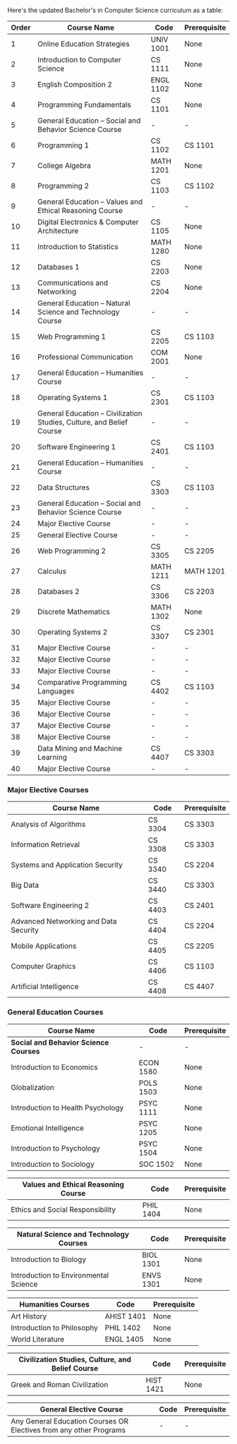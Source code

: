 Here's the updated Bachelor's in Computer Science curriculum as a table:

| **Order** | **Course Name**                                      | **Code** | **Prerequisite**                     |
|-----------|------------------------------------------------------|----------|-------------------------------------|
| 1         | Online Education Strategies                         | UNIV 1001 | None                                |
| 2         | Introduction to Computer Science                    | CS 1111  | None                                |
| 3         | English Composition 2                               | ENGL 1102| None                                |
| 4         | Programming Fundamentals                             | CS 1101  | None                                |
| 5         | General Education – Social and Behavior Science Course | -        | -                                   |
| 6         | Programming 1                                       | CS 1102  | CS 1101                             |
| 7         | College Algebra                                     | MATH 1201| None                                |
| 8         | Programming 2                                       | CS 1103  | CS 1102                             |
| 9         | General Education – Values and Ethical Reasoning Course | -        | -                                   |
| 10        | Digital Electronics & Computer Architecture         | CS 1105  | None                                |
| 11        | Introduction to Statistics                          | MATH 1280| None                                |
| 12        | Databases 1                                         | CS 2203  | None                                |
| 13        | Communications and Networking                        | CS 2204  | None                                |
| 14        | General Education – Natural Science and Technology Course | -        | -                                   |
| 15        | Web Programming 1                                   | CS 2205  | CS 1103                             |
| 16        | Professional Communication                           | COM 2001 | None                                |
| 17        | General Education – Humanities Course                | -        | -                                   |
| 18        | Operating Systems 1                                 | CS 2301  | CS 1103                             |
| 19        | General Education – Civilization Studies, Culture, and Belief Course | -        | -                                   |
| 20        | Software Engineering 1                              | CS 2401  | CS 1103                             |
| 21        | General Education – Humanities Course                | -        | -                                   |
| 22        | Data Structures                                     | CS 3303  | CS 1103                             |
| 23        | General Education – Social and Behavior Science Course | -        | -                                   |
| 24        | Major Elective Course                                | -        | -                                   |
| 25        | General Elective Course                              | -        | -                                   |
| 26        | Web Programming 2                                   | CS 3305  | CS 2205                             |
| 27        | Calculus                                             | MATH 1211| MATH 1201                           |
| 28        | Databases 2                                         | CS 3306  | CS 2203                             |
| 29        | Discrete Mathematics                                | MATH 1302| None                                |
| 30        | Operating Systems 2                                 | CS 3307  | CS 2301                             |
| 31        | Major Elective Course                                | -        | -                                   |
| 32        | Major Elective Course                                | -        | -                                   |
| 33        | Major Elective Course                                | -        | -                                   |
| 34        | Comparative Programming Languages                    | CS 4402  | CS 1103                             |
| 35        | Major Elective Course                                | -        | -                                   |
| 36        | Major Elective Course                                | -        | -                                   |
| 37        | Major Elective Course                                | -        | -                                   |
| 38        | Major Elective Course                                | -        | -                                   |
| 39        | Data Mining and Machine Learning                    | CS 4407  | CS 3303                             |
| 40        | Major Elective Course                                | -        | -                                   |

### Major Elective Courses
| **Course Name**                         | **Code** | **Prerequisite** |
|-----------------------------------------|----------|------------------|
| Analysis of Algorithms                  | CS 3304  | CS 3303          |
| Information Retrieval                  | CS 3308  | CS 3303          |
| Systems and Application Security       | CS 3340  | CS 2204          |
| Big Data                                | CS 3440  | CS 3303          |
| Software Engineering 2                 | CS 4403  | CS 2401          |
| Advanced Networking and Data Security  | CS 4404  | CS 2204          |
| Mobile Applications                    | CS 4405  | CS 2205          |
| Computer Graphics                      | CS 4406  | CS 1103          |
| Artificial Intelligence                | CS 4408  | CS 4407          |

### General Education Courses

| **Course Name**                         | **Code** | **Prerequisite** |
|-----------------------------------------|----------|------------------|
| **Social and Behavior Science Courses** | -        | -                |
| Introduction to Economics               | ECON 1580| None             |
| Globalization                           | POLS 1503| None             |
| Introduction to Health Psychology       | PSYC 1111| None             |
| Emotional Intelligence                  | PSYC 1205| None             |
| Introduction to Psychology              | PSYC 1504| None             |
| Introduction to Sociology               | SOC 1502 | None             |

| **Values and Ethical Reasoning Course** | **Code** | **Prerequisite** |
|-----------------------------------------|----------|------------------|
| Ethics and Social Responsibility        | PHIL 1404| None             |

| **Natural Science and Technology Courses** | **Code** | **Prerequisite** |
|--------------------------------------------|----------|------------------|
| Introduction to Biology                   | BIOL 1301| None             |
| Introduction to Environmental Science     | ENVS 1301| None             |

| **Humanities Courses**                    | **Code** | **Prerequisite** |
|-------------------------------------------|----------|------------------|
| Art History                               | AHIST 1401| None             |
| Introduction to Philosophy                | PHIL 1402| None             |
| World Literature                          | ENGL 1405| None             |

| **Civilization Studies, Culture, and Belief Course** | **Code** | **Prerequisite** |
|-----------------------------------------------------|----------|------------------|
| Greek and Roman Civilization                      | HIST 1421| None             |

| **General Elective Course** | **Code** | **Prerequisite** |
|-----------------------------|----------|------------------|
| Any General Education Courses OR Electives from any other Programs | -        | -                |
